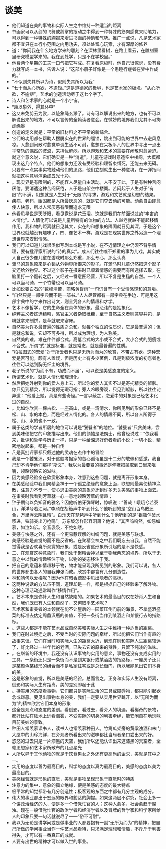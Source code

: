 # 谈美


- 他们知道在美的事物和实际人生之中维持一种适当的距离
- 书画家可以从剑的飞舞或鹅掌的拨动之中得到一种特殊的筋肉感觉来助笔力，可以得到一种特殊的胸襟来增进书画的神韵和气势。推广一点说，凡是艺术家都不宜只在本行小范围之内用功夫，须处处留心玩索，才有深厚的修养
- 道：“你问我在什么地方学来的雕刻？在深林里看树，在路上看云，在雕刻室里研究模型学来的。我在到处学，只是不在学校里。”
- 他费两个星期的工夫一口气把它写成。在复看原稿时，他自己很惊讶，没有费力就写成一本书，告诉人说：“这部小册子好像是一个患睡行症者在梦中作成的。”
- “不似则失其所以为诗，似则失其所以为我”
- “七十而从心所欲，不逾矩。”这是道德家的极境，也是艺术家的极境。“从心所欲，不逾矩”，艺术的创造活动尽于这七个字了。
- 诗人和艺术家的心就是一个小宇宙。
- “超以象外，得其环中”
- 这又未免剪云为裳，以迹象绳玄渺了。诗有可以解说出来的地方，也有不可以解说出来的地方。不可以言传的全赖读者意会。在微妙的境界我们尤其不可拘虚绳墨
- 创造的定义就是：平常的旧材料之不平常的新综合。
- 它们的功用都在帮助人摆脱实在的世界的缰锁，跳出到可能的世界中去避风息凉。人愈到闲散时愈觉单调生活不可耐，愈想在呆板平凡的世界中寻出一点出乎常轨的偶然的波浪，来排忧解闷。所以游戏和艺术的需要在闲散时愈紧迫。就这个意义说，它们确实是一种“消遣”。儿童在游戏时意造空中楼阁，大概都现出这几个特点。他们的想象力还没有受经验和理智束缚死，还能去来无碍。只要有一点实事实物触动他们的思路，他们立刻就生出一种意境，在一弹指间就把这种意境渲染成五光十彩。
- 。现实界是有限制的，不能容人尽量自由活动。人不安于此，于是有种种苦闷厌倦。要消遣这种苦闷厌倦，人于是自架空中楼阁。苦闷起于人生对于“有限”的不满，幻想就是人生对于“无限”的寻求，游戏和文艺就是幻想的结果。
- 疾病、老朽、幽囚都是人所最厌恶的，就是它们夺去动的可能。动愈自由即愈使人快意，所以人常厌恶有限而追求无限
- 他看见星说是天眨眼，看见露说是花垂泪。这就是我们在前面说过的“宇宙的人情化”。人情化可以说是儿童所特有的体物的方法。人越老就越不能起移情作用，我和物的距离就日见其大，实在的和想象的隔阂就日见其深，于是这个世界也就越没有趣味了。四、像艺术一样，游戏是在现实世界之外另造一个理想世界来安慰情感。
- 我们可以知道儿戏很类似写剧本或是写小说，在不近情理之中仍须不背乎情理，要有批评家所说的“诗的真实”。成人们往往嗤不郑重的事为儿戏，其实成人自己很少像儿童在游戏时那么郑重，那么专心，那么认真
- 骑马的意象原来是心镜从外物界所摄来的影子。在骑马时儿童仍然把这个影子交还给外物界。不过这个影子在摄来时已顺着情感的需要而有所选择去取，在脑里打一个翻转之后，又经过一番意匠经营，所以不复是生糙的自然。一个人可以当马骑，一个竹帚也可以当马骑。
- 比如说姜白石的“数峰清苦，商略黄昏雨”一句词含有一个受情感饱和的意境。
- “自然只是一部字典而不是一部书。”人人尽管都有一部字典在手边，可是用这部字典中的字来作出诗文，则全凭各人的情趣和才学。
- 艺术不像哲学，它的生命全在具体的形象，最忌讳的是抽象化。
- 纯粹主义者拣选精粉，感官主义者杂取秕糠，至于自然主义者则兼容并包，是粉就拿来制饼，是草就取来塞床。
- 自然美为许多最普遍的性质之总和。就每个独立的性质说，它是最普遍的；但是就总和说，它却不可多得，所以成为理想，为人称美。
- 自然美的难，难在件件都合式。高低合式的大小或不合式，大小合式的肥瘦或不合式。所谓“式”就是标准，就是常态，就是最普遍的性质。
- “柏拉图式的恋爱”对于所爱者也只是无所为而为的欣赏，不带占有欲。这种恋爱是否可能，颇有人置疑，但是历史上有多少著例，凡是到极浓度的初恋者也往往可以达到胸无纤尘的境界。
- 老子所说的“为而不有，功成而不居”，可以说是美感态度的定义。
- 所谓艺术化，就是人情化和理想化。
- 然后把她外射到你的爱人身上去，所以你的爱人其实不过是寄托精灵的躯骸。你只见到精灵，所以觉得无瑕可指；旁人冷眼旁观，只见到躯骸，所以往往诧异道：“他爱上她，真是有些奇怪。”一言以蔽之，恋爱中的对象是已经艺术化过的自然。
- 。比如你欣赏一棵古松、一座高山，或是一湾清水，你所见到的形象已经不是松、山、水的本色，而是经过人情化的。各人的情趣不同，所以各人所得于松、山、水的也不一致。
- 属于这类的学者所居的地位可以说是“饕餮者”的地位。“饕餮者”只贪美味，尝到美味便把它的印象描写出来。他们的领袖是法朗士，他曾经说过：“依我看来，批评和哲学与历史一样，只是一种给深思好奇者看的小说；一切小说，精密地说起来，都是一种自传
- 凡是真批评家都只叙述他的灵魂在杰作中的冒险
- 我是一个饕餮汉，对于这般考据家的苦心孤诣虽是十二分的敬佩和感激，我自己却不肯学他们那样“斯文”，我以为最要紧的事还是伸箸把菜取到口里来咀嚼，领略领略它的滋味。
- 因为美感经验全在欣赏形象本身，注意到这些问题，就是离开形象本身。
- 在美感经验中我们聚精会神于一个孤立绝缘的意象上面，联想则最易使精神涣散，注意力不专一，使心思由美感的意象旁迁到许多无关美感的事物上面去。在审美时我看到芳草就一心一意地领略芳草的情趣；
- 钟子期何以负知音的雅名？因他听伯牙弹琴时，惊叹说：“善哉！峨峨兮若泰山，洋洋兮若江河。”李颀在胡笳声中听到什么？他听到的是“空山百鸟散还合，万里浮云阴且晴”。白乐天在琵琶声中听到什么？他听到的是“银瓶乍破水浆进，铁骑突出刀枪鸣”。苏东坡怎样形容洞箫？他说：“其声呜呜然，如怨如慕，如泣如诉。余音袅袅，不绝如缕。
- 美感与快感之外，还有一个更易惹误解的纠纷问题，就是美感与联想。
- 美感经验是直觉的而不是反省的。在聚精会神之中我们既忘去自我，自然不能觉得我是否欢喜所观赏的形象，或是反省这形象所引起的是不是快感。
- 二、在观赏这种意象时，我们处于聚精会神以至于物我两忘的境界，所以于无意之中以我的情趣移注于物，以物的姿态移注于我。
- 把自己的意蕴和情趣移于物，物才能呈现我所见到的形象。我们可以说，各人的世界都由各人的自我伸张而成。欣赏中都含有几分创造性。
- 林和靖何以爱梅呢？因为他在暗香疏影中见出隐者的高标。
- 这两种说话的方法虽不同，道理却是一样，都是根据自己的经验来了解外物。这种心理活动通常叫作“移情作用”。
- 。艺术本来是弥补人生和自然缺陷的。如果艺术的最高目的仅在妙肖人生和自然，我们既已有人生和自然了，又何取乎艺术呢？
- 艺术家和审美者的本领就在能不让屋后的一园菜压倒门前的海景，不拿盛酒盛菜的标准去估定周鼎汉瓶的价值，不把一条街当作到某酒店和某银行去的指路标。
- 。这些人都是不能在艺术品或自然美和实际人生之中维持一种适当的距离。
- 我们在时过境迁之后，不受当时的实际问题的牵绊，所以能把它们当作有趣的故事来谈。它们在当时和实际人生的距离太近，到现在则和实际人生距离较远了，好比经过一些年代的老酒，已失去它的原来的辣性，只留下纯淡的滋味。
- 。在崭新的环境中，我还没有认识事物的实用的意义，事物还没有变成实用的工具，一条街还只是一条街而不是到某银行或某酒店的指路标，一座房子还只是某颜色某线形的组合而不是私家住宅或是总长衙门，所以我能见出它们本身的美。
- 这是形象的直觉，所以是美感的经验。总而言之，正身和实际人生没有距离，倒影和实际人生有距离，美的差别即起于此
- 。持实用的态度看事物，它们都只是实际生活的工具或障碍物，都只能引起欲念或嫌恶。要见出事物本身的美，我们一定要从实用世界跳开，以“无所为而为”的精神欣赏它们本身的形象
- 这全是观点和态度的差别。看倒影，看过去，看旁人的境遇，看稀奇的景物，都好比站在陆地上远看海雾，不受实际的切身的利害牵绊，能安闲自在地玩味目前美妙的景致。
- 种田人常羡慕读书人，读书人也常羡慕种田人。竹篱瓜架旁的黄粱浊酒和朱门大厦中的山珍海鲜，在旁观者所看出来的滋味都比当局者亲口尝出来的好。
- 悠悠的过去只是一片漆黑的天空，我们所以还能认识出来这漆黑的天空者，全赖思想家和艺术家所散布的几点星光
- 人所以异于其他动物的就是于饮食男女之外还有更高尚的企求，美就是其中之一。
- 实用的态度以善为最高目的，科学的态度以真为最高目的，美感的态度以美为最高目的。
- 美感经验就是形象的直觉，美就是事物呈现形象于直觉时的特质
- 注意力的集中，意象的孤立绝缘，便是美感的态度的最大特点
- 极平常的知觉都带有几分创造性；极客观的东西之中都有几分主观的成分。
- 伟大的事业都出于宏远的眼界和豁达的胸襟。如果这两层不讲究，社会上多一个讲政治经济的人，便是多一个借党忙官的人；这种人愈多，社会愈趋于腐浊。现在一般借党忙官的政治学者和经济学者以及冒牌的哲学家和科学家所给人的印象只要一句话就说尽了——“俗不可耐”。
- 我以为无论是讲学问或是做事业的人都要抱有一副“无所为而为”的精神，把自己所做的学问事业当作一件艺术品看待，只求满足理想和情趣，不斤斤于利害得失，才可以有一番真正的成就。
- 人要有出世的精神才可以做入世的事业。
